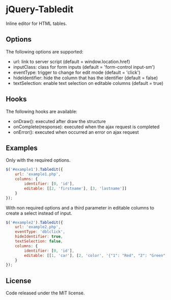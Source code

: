 # jQuery-Tabledit
Inline editor for HTML tables.

## Options
The following options are supported:
* url: link to server script (default = window.location.href)
* inputClass: class for form inputs (default = 'form-control input-sm')
* eventType: trigger to change for edit mode (default = 'click')
* hideIdentifier: hide the column that has the identifier (default = false)
* textSelection: enable text selection on editable columns (default = true)

## Hooks
The following hooks are available:
* onDraw(): executed after draw the structure
* onComplete(response): executed when the ajax request is completed
* onError(): executed when occurred an error on ajax request

## Examples
Only with the required options.

```js
$('#example1').Tabledit({
    url: 'example1.php',
    columns: {
        identifier: [0, 'id'],                    
        editable: [[2, 'firstname'], [3, 'lastname']]
    }
});
```

With non required options and a third parameter in editable columns to create a select instead of input.

```js
$('#example2').Tabledit({
    url: 'example2.php',
    eventType: 'dblclick',
    hideIdentifier: true,
    textSelection: false,
    columns: {
        identifier: [0, 'id'],                    
        editable: [[1, 'car'], [2, 'color', '{"1": "Red", "2": "Green", "3": "Blue"}']]
    }
});
```

## License
Code released under the MIT license.
